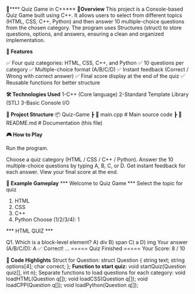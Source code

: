 🎯**** Quiz Game in C++***
**📌Overview**
This project is a Console-based Quiz Game built using C++.
It allows users to select from different topics (HTML, CSS, C++, Python) and then answer 10 multiple-choice questions from the chosen category.
The program uses Structures (struct) to store questions, options, and answers, ensuring a clean and organized implementation.

**🚀 Features**

✅ Four quiz categories: HTML, CSS, C++, and Python
✅ 10 questions per category
✅ Multiple-choice format (A/B/C/D)
✅ Instant feedback (Correct / Wrong with correct answer)
✅ Final score display at the end of the quiz
✅ Reusable functions for better structure

**🛠️ Technologies Used**
1-C++ (Core language)
2-Standard Template Library (STL)
3-Basic Console I/O

**📂 Project Structure**
📦 Quiz-Game
 ┣ 📜 main.cpp        # Main source code
 ┣ 📜 README.md       # Documentation (this file)

**🎮 How to Play**

Run the program.

Choose a quiz category (HTML / CSS / C++ / Python).
Answer the 10 multiple-choice questions by typing A, B, C, or D.
Get instant feedback for each answer.
View your final score at the end.

**📸 Example Gameplay**
*** Welcome to Quiz Game ***
Select the topic for quiz
1) HTML
2) CSS
3) C++
4) Python
Choose (1/2/3/4): 1

*** HTML QUIZ ***

Q1. Which is a block-level element?
A) div
B) span
C) a
D) img
Your answer (A/B/C/D): A
✅ Correct!
...
===== Quiz Finished =====
Your Score: 8 / 10

**🧩 Code Highlights**
Struct for Question:
struct Question {
    string text;
    string options[4];
    char correct;
};
**Function to start quiz:**
void startQuiz(Question quiz[], int n);
Separate functions to load questions for each category:
void loadHTML(Question q[]);
void loadCSS(Question q[]);
void loadCPP(Question q[]);
void loadPython(Question q[]);
